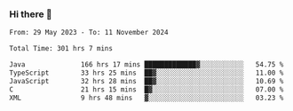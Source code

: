 ### Hi there 👋

<!--START_SECTION:waka-->

```txt
From: 29 May 2023 - To: 11 November 2024

Total Time: 301 hrs 7 mins

Java              166 hrs 17 mins █████████████▓░░░░░░░░░░░   54.75 %
TypeScript        33 hrs 25 mins  ██▓░░░░░░░░░░░░░░░░░░░░░░   11.00 %
JavaScript        32 hrs 28 mins  ██▓░░░░░░░░░░░░░░░░░░░░░░   10.69 %
C                 21 hrs 15 mins  █▓░░░░░░░░░░░░░░░░░░░░░░░   07.00 %
XML               9 hrs 48 mins   ▓░░░░░░░░░░░░░░░░░░░░░░░░   03.23 %
```

<!--END_SECTION:waka-->
<!--
**the-beef-calculator/the-beef-calculator** is a ✨ _special_ ✨ repository because its `README.md` (this file) appears on your GitHub profile.

Here are some ideas to get you started:

- 🔭 I’m currently working on ...
- 🌱 I’m currently learning ...
- 👯 I’m looking to collaborate on ...
- 🤔 I’m looking for help with ...
- 💬 Ask me about ...
- 📫 How to reach me: ...
- 😄 Pronouns: ...
- ⚡ Fun fact: ...
-->
